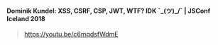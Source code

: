 #### Dominik Kundel: XSS, CSRF, CSP, JWT, WTF? IDK ¯\_(ツ)_/¯ | JSConf Iceland 2018

> https://youtu.be/c6mqdsfWdmE
